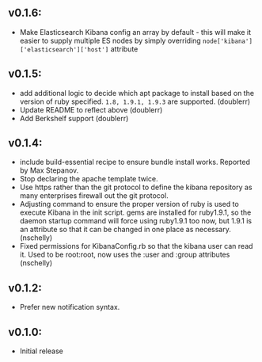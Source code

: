 ## v0.1.6:
* Make Elasticsearch Kibana config an array by default - this will make it easier 
  to supply multiple ES nodes by simply overriding ```node['kibana']['elasticsearch']['host']``` attribute

## v0.1.5:

* add additional logic to decide which apt package to install based on the version of ruby specified. `1.8, 1.9.1, 1.9.3` are supported. (doublerr)
* Update README to reflect above (doublerr)
* Add Berkshelf support (doublerr)

## v0.1.4:

* include build-essential recipe to ensure bundle install works. Reported
  by Max Stepanov.
* Stop declaring the apache template twice.
* Use https rather than the git protocol to define the kibana repository as
  many enterprises firewall out the git protocol.
* Adjusting command to ensure the proper version of ruby is used to execute
  Kibana in the init script.  gems are installed for ruby1.9.1, so the daemon
  startup command will force using ruby1.9.1 too now, but 1.9.1 is an attribute
  so that it can be changed in one place as necessary. (nschelly)
* Fixed permissions for KibanaConfig.rb so that the kibana user can read it.
  Used to be root:root, now uses the :user and :group attributes (nschelly)

## v0.1.2:

* Prefer new notification syntax.

## v0.1.0:

* Initial release
